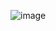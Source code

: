 ![image](https://user-images.githubusercontent.com/55679058/227080010-17a61aab-f07e-46db-b711-801d37cf8c1a.png)
